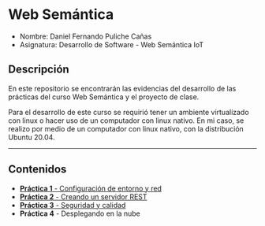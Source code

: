 # Web Semántica

- Nombre: Daniel Fernando Puliche Cañas
- Asignatura: Desarrollo de Software - Web Semántica IoT

## Descripción

En este repositorio se encontrarán las evidencias del desarrollo de las prácticas del curso Web Semántica y el proyecto de clase.

Para el desarrollo de este curso se requirió tener un ambiente virtualizado con linux o hacer uso de un computador con linux nativo. En mi caso, se realizo por medio de un computador con linux nativo, con la distribución Ubuntu 20.04.

___

## Contenidos

* [**Práctica 1** - Configuración de entorno y red](./practica01/)
* [**Práctica 2** - Creando un servidor REST](./practica02/)
* [**Práctica 3** - Seguridad y calidad](./practica03/)
* **Práctica 4** - Desplegando en la nube